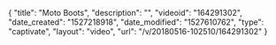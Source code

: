 {
    "title": "Moto Boots",
    "description": "",
    "videoid": "164291302",
    "date_created": "1527218918",
    "date_modified": "1527610762",
    "type": "captivate",
    "layout": "video",
    "url": "\/v\/20180516-102510\/164291302"
}